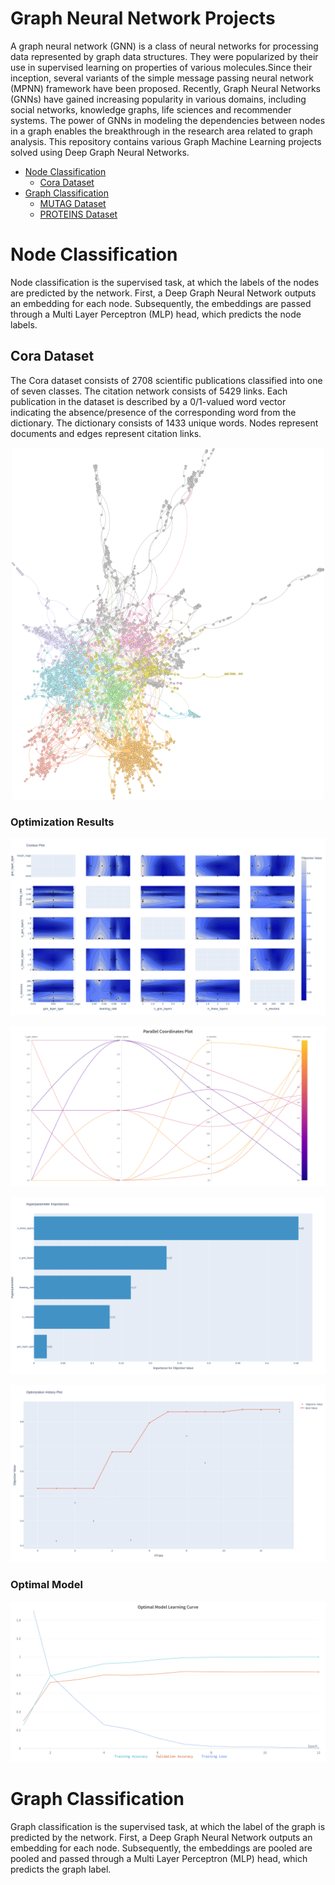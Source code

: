 # Graph Neural Network Projects
A graph neural network (GNN) is a class of neural networks for processing data represented by graph data structures. They were popularized by their use in supervised learning on properties of various molecules.Since their inception, several variants of the simple message passing neural network (MPNN) framework have been proposed. Recently, Graph Neural Networks (GNNs) have gained increasing popularity in various domains, including social networks, knowledge graphs, life sciences and recommender systems. The power of GNNs in modeling the dependencies between nodes in a graph enables the breakthrough in the research area related to graph analysis. This repository contains various Graph Machine Learning projects solved using Deep Graph Neural Networks.

- [Node Classification](#node-classification)
  * [Cora Dataset](#cora-dataset)
- [Graph Classification](#graph-classification)
  * [MUTAG Dataset](#mutag-dataset)
  * [PROTEINS Dataset](#proteins-dataset)

# Node Classification
Node classification is the supervised task, at which the labels of the nodes are predicted by the network. First, a Deep Graph Neural Network outputs an embedding for each node. Subsequently, the embeddings are passed through a Multi Layer Perceptron (MLP) head, which predicts the node labels.

## Cora Dataset
The Cora dataset consists of 2708 scientific publications classified into one of seven classes. The citation network consists of 5429 links. Each publication in the dataset is described by a 0/1-valued word vector indicating the absence/presence of the corresponding word from the dictionary. The dictionary consists of 1433 unique words. Nodes represent documents and edges represent citation links.

<p align="center"><img src="https://github.com/NickKaparinos/Graph-Neural-Network-Projects/blob/master/Images/cora/cora-graph" alt="drawing" width="500"/></p>

### Optimization Results
<p align="center"><img src="https://github.com/NickKaparinos/Graph-Neural-Network-Projects/blob/master/Images/cora/contour.png" alt="drawing"/></p>
<p align="center"><img src="https://github.com/NickKaparinos/Graph-Neural-Network-Projects/blob/master/Images/cora/W%26B%20Chart%201_4_2022%2C%201_07_08%20PM.png" alt="drawing"/></p>
<p align="center"><img src="https://github.com/NickKaparinos/Graph-Neural-Network-Projects/blob/master/Images/cora/param_importances.png" alt="drawing"/></p>
<p align="center"><img src="https://github.com/NickKaparinos/Graph-Neural-Network-Projects/blob/master/Images/cora/optimization_history.png" alt="drawing"/></p>

### Optimal Model

<p align="center"><img src="https://github.com/NickKaparinos/Graph-Neural-Network-Projects/blob/master/Images/cora/cora_optimal_learning_curve.png" alt="drawing"/></p>

# Graph Classification
Graph classification is the supervised task, at which the label of the graph is predicted by the network. First, a Deep Graph Neural Network outputs an embedding for each node. Subsequently, the embeddings are pooled are pooled and passed through a Multi Layer Perceptron (MLP) head, which predicts the graph label.

